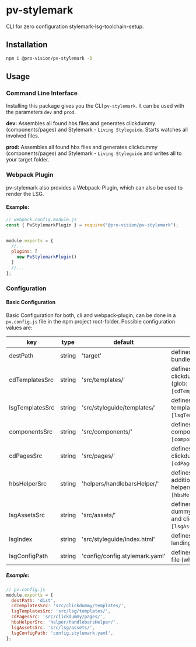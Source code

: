 # pv-stylemark

CLI for zero configuration stylemark-lsg-toolchain-setup.

## Installation

```sh
npm i @pro-vision/pv-stylemark -D
```

## Usage

### Command Line Interface
Installing this package gives you the CLI `pv-stylemark`. It can be used with the parameters `dev` and `prod`. 

**dev:**
Assembles all found hbs files and generates clickdummy (components/pages) and Stylemark - `Living Styleguide`. Starts watches all involved files.

**prod:**
Assembles all found hbs files and generates clickdummy (components/pages) and Stylemark - `Living Styleguide` and writes all to your target folder.

### Webpack Plugin
pv-stylemark also provides a Webpack-Plugin, which can also be used to render the LSG. 

#### Example:
```js
// webpack.config.module.js
const { PvStylemarkPlugin } = require("@pro-vision/pv-stylemark");


module.exports = {
  //...
  plugins: [
    new PvStylemarkPlugin()
  ]
  //...
};
```


### Configuration

#### Basic Configuration
Basic Configuration for both, cli and webpack-plugin, can be done in a `pv.config.js` file in the npm project root-folder. Possible configuration values are:

| key               | type    | default                         |          usage                |
| -------------     | ------  | --------                        | ----------------------------- |
| destPath          | string  | 'target'                        | defines where to put bundled files |
| cdTemplatesSrc   | string  | 'src/templates/'                | defines homefolder of clickdummy-templates (glob: `[cdTemplatesSrc]**/*.hbs`) |
| lsgTemplatesSrc  | string  | 'src/styleguide/templates/'     | defines homefolder of lsg-templates (glob: `[lsgTemplatesSrc]**/*.hbs`) |
| componentsSrc    | string  | 'src/components/'               | defines homefolder of components (glob: `[componentsSrc]**/*.hbs`) |
| cdPagesSrc       | string  | 'src/pages/'                    | defines homefolder of clickdummy-pages (glob: `[cdPagesSrc]**/*.hbs`) |
| hbsHelperSrc     | string  | 'helpers/handlebarsHelper/'     | defines homefolder of additional handlebars-helpers (glob: `[hbsHelperSrc]*.js`) |
| lsgAssetsSrc     | string  | 'src/assets/'                   | defines homefolder of dummy assets used in lsg and clickdummy (glob: `[lsgAssetsSrc]**/*.js`) |
| lsgIndex          | string  | 'src/styleguide/index.html'     | defines path to styleguide landing page html file |
| lsgConfigPath     | string  | 'config/config.stylemark.yaml'  | defines path to lsg config file (which is required) |

##### Example:

```js
// pv.config.js
module.exports = {
  destPath: 'dist',
  cdTemplatesSrc: 'src/clickdummy/templates/',
  lsgTemplatesSrc: 'src/lsg/templates/',
  cdPagesSrc: 'src/clickdummy/pages/',
  hbsHelperSrc: 'helper/handlebarsHelper/',
  lsgAssetsSrc: 'src/lsg/assets/',
  lsgConfigPath: 'config.stylemark.yaml',
};
```